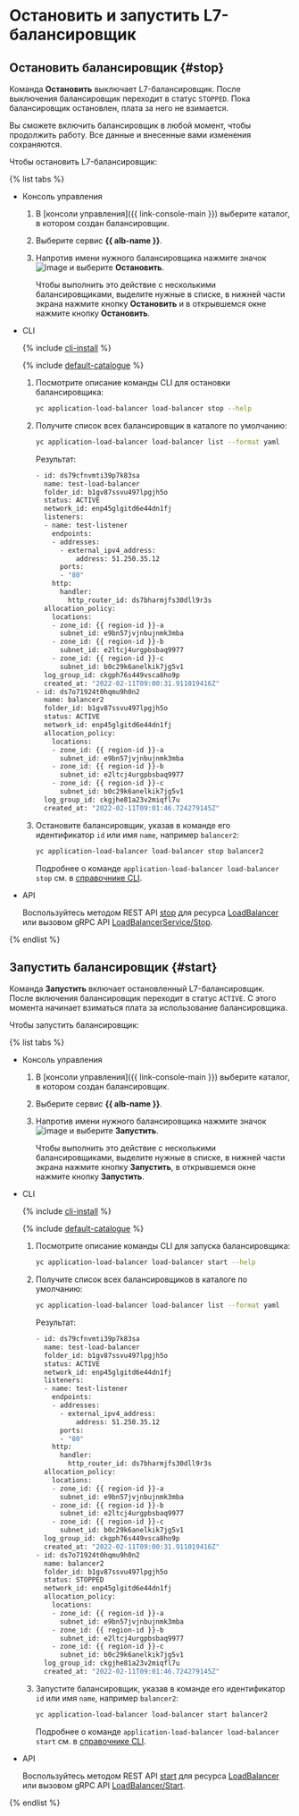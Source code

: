 # Остановить и запустить L7-балансировщик

## Остановить балансировщик {#stop}

Команда **Остановить** выключает L7-балансировщик. После выключения балансировщик переходит в статус `STOPPED`. Пока балансировщик остановлен, плата за него не взимается.

Вы сможете включить балансировщик в любой момент, чтобы продолжить работу. Все данные и внесенные вами изменения сохраняются.

Чтобы остановить L7-балансировщик:

{% list tabs %}

- Консоль управления

  1. В [консоли управления]({{ link-console-main }}) выберите каталог, в котором создан балансировщик.
  1. Выберите сервис **{{ alb-name }}**.
  1. Напротив имени нужного балансировщика нажмите значок ![image](../../_assets/horizontal-ellipsis.svg) и выберите **Остановить**.
  
     Чтобы выполнить это действие с несколькими балансировщиками, выделите нужные в списке, в нижней части экрана нажмите кнопку **Остановить** и в открывшемся окне нажмите кнопку **Остановить**.

- CLI

  {% include [cli-install](../../_includes/cli-install.md) %}

  {% include [default-catalogue](../../_includes/default-catalogue.md) %}

  1. Посмотрите описание команды CLI для остановки балансировщика:

     ```bash
     yc application-load-balancer load-balancer stop --help
     ```

  1. Получите список всех балансировщик в каталоге по умолчанию:

     ```bash
     yc application-load-balancer load-balancer list --format yaml
     ```

     Результат:
 
     

     ```bash
     - id: ds79cfnvmti39p7k83sa
       name: test-load-balancer
       folder_id: b1gv87ssvu497lpgjh5o
       status: ACTIVE
       network_id: enp45glgitd6e44dn1fj
       listeners:
       - name: test-listener
         endpoints:
         - addresses:
           - external_ipv4_address:
               address: 51.250.35.12
           ports:
           - "80"
         http:
           handler:
             http_router_id: ds7bharmjfs30dll9r3s
       allocation_policy:
         locations:
         - zone_id: {{ region-id }}-a
           subnet_id: e9bn57jvjnbujnmk3mba
         - zone_id: {{ region-id }}-b
           subnet_id: e2ltcj4urgpbsbaq9977
         - zone_id: {{ region-id }}-c
           subnet_id: b0c29k6anelkik7jg5v1
       log_group_id: ckgph76s449vsca8ho9p
       created_at: "2022-02-11T09:00:31.911019416Z"
     - id: ds7o71924t0hqmu9h0n2
       name: balancer2
       folder_id: b1gv87ssvu497lpgjh5o
       status: ACTIVE
       network_id: enp45glgitd6e44dn1fj
       allocation_policy:
         locations:
         - zone_id: {{ region-id }}-a
           subnet_id: e9bn57jvjnbujnmk3mba
         - zone_id: {{ region-id }}-b
           subnet_id: e2ltcj4urgpbsbaq9977
         - zone_id: {{ region-id }}-c
           subnet_id: b0c29k6anelkik7jg5v1
       log_group_id: ckgjhe81a23v2miqfl7u
       created_at: "2022-02-11T09:01:46.724279145Z"
     ```




  1. Остановите балансировщик, указав в команде его идентификатор `id` или имя `name`, например `balancer2`:

     ```bash
     yc application-load-balancer load-balancer stop balancer2
     ```

     Подробнее о команде `application-load-balancer load-balancer stop` см. в [справочнике CLI](../../cli/cli-ref/managed-services/application-load-balancer/load-balancer/stop.md).

- API

  Воспользуйтесь методом REST API [stop](../api-ref/LoadBalancer/stop.md) для ресурса [LoadBalancer](../api-ref/LoadBalancer/index.md) или вызовом gRPC API [LoadBalancerService/Stop](../api-ref/grpc/load_balancer_service.md#Stop).

{% endlist %}

## Запустить балансировщик {#start}

Команда **Запустить** включает остановленный L7-балансировщик. После включения балансировщик переходит в статус `ACTIVE`. С этого момента начинает взиматься плата за использование балансировщика.

Чтобы запустить балансировщик:

{% list tabs %}

- Консоль управления

  1. В [консоли управления]({{ link-console-main }}) выберите каталог, в котором создан балансировщик.
  1. Выберите сервис **{{ alb-name }}**.
  1. Напротив имени нужного балансировщика нажмите значок ![image](../../_assets/horizontal-ellipsis.svg) и выберите **Запустить**.

     Чтобы выполнить это действие с несколькими балансировщиками, выделите нужные в списке, в нижней части экрана нажмите кнопку **Запустить**, в открывшемся окне нажмите кнопку **Запустить**.

- CLI

  {% include [cli-install](../../_includes/cli-install.md) %}

  {% include [default-catalogue](../../_includes/default-catalogue.md) %}

  1. Посмотрите описание команды CLI для запуска балансировщика:

     ```bash
     yc application-load-balancer load-balancer start --help
     ```

  1. Получите список всех балансировщиков в каталоге по умолчанию:

     ```bash
     yc application-load-balancer load-balancer list --format yaml
     ```
    
     Результат:
 
     

     ```bash
     - id: ds79cfnvmti39p7k83sa
       name: test-load-balancer
       folder_id: b1gv87ssvu497lpgjh5o
       status: ACTIVE
       network_id: enp45glgitd6e44dn1fj
       listeners:
       - name: test-listener
         endpoints:
         - addresses:
           - external_ipv4_address:
               address: 51.250.35.12
           ports:
           - "80"
         http:
           handler:
             http_router_id: ds7bharmjfs30dll9r3s
       allocation_policy:
         locations:
         - zone_id: {{ region-id }}-a
           subnet_id: e9bn57jvjnbujnmk3mba
         - zone_id: {{ region-id }}-b
           subnet_id: e2ltcj4urgpbsbaq9977
         - zone_id: {{ region-id }}-c
           subnet_id: b0c29k6anelkik7jg5v1
       log_group_id: ckgph76s449vsca8ho9p
       created_at: "2022-02-11T09:00:31.911019416Z"
     - id: ds7o71924t0hqmu9h0n2
       name: balancer2
       folder_id: b1gv87ssvu497lpgjh5o
       status: STOPPED
       network_id: enp45glgitd6e44dn1fj
       allocation_policy:
         locations:
         - zone_id: {{ region-id }}-a
           subnet_id: e9bn57jvjnbujnmk3mba
         - zone_id: {{ region-id }}-b
           subnet_id: e2ltcj4urgpbsbaq9977
         - zone_id: {{ region-id }}-c
           subnet_id: b0c29k6anelkik7jg5v1
       log_group_id: ckgjhe81a23v2miqfl7u
       created_at: "2022-02-11T09:01:46.724279145Z"
     ```




  1. Запустите балансировщик, указав в команде его идентификатор `id` или имя `name`, например `balancer2`:

     ```bash
     yc application-load-balancer load-balancer start balancer2
     ```

     Подробнее о команде `application-load-balancer load-balancer start` см. в [справочнике CLI](../../cli/cli-ref/managed-services/application-load-balancer/load-balancer/start.md).

- API

  Воспользуйтесь методом REST API [start](../api-ref/LoadBalancer/start.md) для ресурса [LoadBalancer](../api-ref/LoadBalancer/index.md) или вызовом gRPC API [LoadBalancer/Start](../api-ref/grpc/load_balancer_service.md#Start).

{% endlist %}